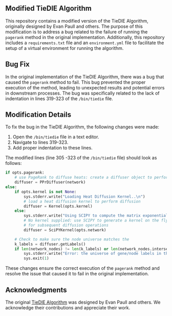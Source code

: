 ## Modified TieDIE Algorithm

This repository contains a modified version of the TieDIE Algorithm, originally designed by Evan Paull and others. The purpose of this modification is to address a bug related to the failure of running the `pagerank` method in the original implementation. Additionally, this repository includes a `requirements.txt` file and an `environment.yml` file to facilitate the setup of a virtual environment for running the algorithm.

## Bug Fix

In the original implementation of the TieDIE Algorithm, there was a bug that caused the `pagerank` method to fail. This bug prevented the proper execution of the method, leading to unexpected results and potential errors in downstream processes. The bug was specifically related to the lack of indentation in lines 319-323 of the `/bin/tiedie` file.

## Modification Details

To fix the bug in the TieDIE Algorithm, the following changes were made:

1. Open the `/bin/tiedie` file in a text editor.
2. Navigate to lines 319-323.
3. Add proper indentation to these lines.

The modified lines (line 305 -323 of the `/bin/tiedie` file) should look as follows:

```python (bin)
if opts.pagerank:
	# use PageRank to diffuse heats: create a diffuser object to perform this step
	diffuser = PPrDiffuser(network)
else:
	if opts.kernel is not None:
		sys.stderr.write("Loading Heat Diffusion Kernel..\n")
		# load a heat diffusion kernel to perform diffusion
		diffuser = Kernel(opts.kernel)
	else:
		sys.stderr.write("Using SCIPY to compute the matrix exponential, t=0.1...\n")
		# No kernel supplied: use SCIPY to generate a kernel on the fly, and then use it
		# for subsequent diffusion operations
		diffuser = SciPYKernel(opts.network)

	# Check to make sure the node universe matches the
	k_labels = diffuser.getLabels()
	if len(network_nodes) != len(k_labels) or len(network_nodes.intersection(k_labels)) != len(k_labels):
		sys.stderr.write("Error: the universe of gene/node labels in the network file doesn't match the supplied kernel file!\n")
		sys.exit(1)

```

These changes ensure the correct execution of the `pagerank` method and resolve the issue that caused it to fail in the original implementation.

## Acknowledgments

The original [TieDIE Algorithm](https://github.com/epaull/TieDIE) was designed by Evan Paull and others. We acknowledge their contributions and appreciate their work.
